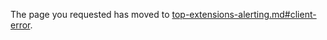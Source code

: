 
The page you requested has moved to [top-extensions-alerting.md#client-error](top-extensions-alerting.md#client-error).
